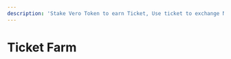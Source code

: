 ```yaml
---
description: 'Stake Vero Token to earn Ticket, Use ticket to exchange NFTs'
---
```


# Ticket Farm

